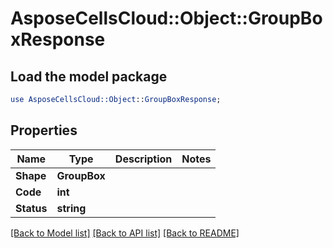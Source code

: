 # AsposeCellsCloud::Object::GroupBoxResponse 

## Load the model package
```perl
use AsposeCellsCloud::Object::GroupBoxResponse;
```

## Properties
Name | Type | Description | Notes
------------ | ------------- | ------------- | -------------
**Shape** | **GroupBox** |  |
**Code** | **int** |  |
**Status** | **string** |  |  

[[Back to Model list]](../README.md#documentation-for-models) [[Back to API list]](../README.md#documentation-for-api-endpoints) [[Back to README]](../README.md)

